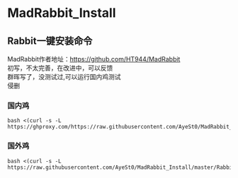 # MadRabbit_Install


## Rabbit一键安装命令
MadRabbit作者地址：https://github.com/HT944/MadRabbit  
初写，不太完善，在改进中，可以反馈  
群晖写了，没测试过,可以运行国内鸡测试  
侵删
### 国内鸡
```shell
bash <(curl -s -L https://ghproxy.com/https://raw.githubusercontent.com/AyeSt0/MadRabbit_Install/master/RabbitInstall.sh)
```
### 国外鸡
```shell
bash <(curl -s -L https://raw.githubusercontent.com/AyeSt0/MadRabbit_Install/master/RabbitInstall.sh)
```

